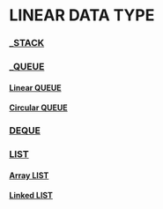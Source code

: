 # LINEAR DATA TYPE

### _[STACK](https://github.com/SiMeuDa/Study/tree/TT_2024-02/Data%20Structure/Mid%20Exam/stack)
### _[QUEUE](https://github.com/SiMeuDa/Study/tree/TT_2024-02/Data%20Structure/Mid%20Exam/queue)
  #### [Linear QUEUE](https://github.com/SiMeuDa/Study/tree/TT_2024-02/Data%20Structure/Mid%20Exam/queue/linear)
  #### [Circular QUEUE](https://github.com/SiMeuDa/Study/tree/TT_2024-02/Data%20Structure/Mid%20Exam/queue/circular)
### [DEQUE](https://github.com/SiMeuDa/Study/tree/TT_2024-02/Data%20Structure/Mid%20Exam/deque)
### [LIST](https://github.com/SiMeuDa/Study/tree/TT_2024-02/Data%20Structure/Mid%20Exam/List)
  #### [Array LIST](https://github.com/SiMeuDa/Study/tree/TT_2024-02/Data%20Structure/Mid%20Exam/List/Array%20List)
  #### [Linked LIST](https://github.com/SiMeuDa/Study/tree/TT_2024-02/Data%20Structure/Mid%20Exam/List/Linked%20List)
